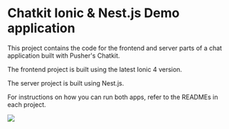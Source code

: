# Chatkit Ionic & Nest.js Demo application

This project contains the code for the frontend and server parts of a chat application built with Pusher's Chatkit.

The frontend project is built using the latest Ionic 4 version.

The server project is built using Nest.js.

For instructions on how you can run both apps, refer to the READMEs in each project.

![](https://paper.dropbox.com/ep/redirect/image?url=https%3A%2F%2Fd2mxuefqeaa7sj.cloudfront.net%2Fs_2A468129DF98B1CA9327A2C7C24BEE26817C083A510ABB29F8B5E7659A58A5D6_1543785055524_Peek%2B2018-12-02%2B21-08.gif&hmac=nTW3FkgN5Vv%2FdlohcphBgyE6G%2B1%2FUBpLI%2FpOoIpEP54%3D)
